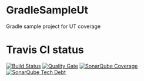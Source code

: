 # GradleSampleUt
Gradle sample project for UT coverage

# Travis CI status
[![Build Status](https://travis-ci.org/sgrillon14/GradleSampleUt.svg?branch=master)](https://travis-ci.org/sgrillon14/GradleSampleUt)
[![Quality Gate](https://sonarqube.com/api/badges/gate?key=com.github.sgrillon14:gradlesampleut)](https://sonarqube.com/dashboard/index/com.github.sgrillon14:gradlesampleut)
[![SonarQube Coverage](https://img.shields.io/sonar63/https/sonarqube.com/com.github.noraui:gradlesampleut/coverage.svghttps://img.shields.io/sonar/http/nemo.sonarqube.org/com.github.sgrillon14:gradlesampleut/coverage.svg?label=Sonarqube%20coverage)](https://sonarqube.com/component_measures/metric/coverage/list?id=com.github.sgrillon14:gradlesampleut)
[![SonarQube Tech Debt](https://img.shields.io/sonar63/https/sonarqube.com/com.github.sgrillon14:gradlesampleut/tech_debt.svg?label=Sonarqube%20debt)](https://sonarqube.com/component_issues?id=com.github.sgrillon14:gradlesampleut)
